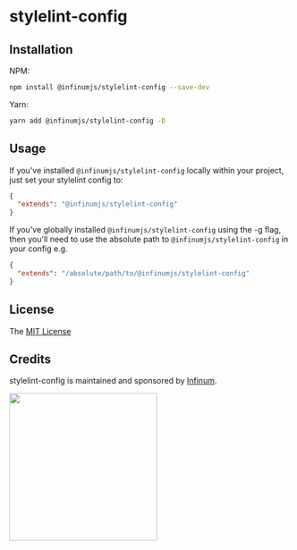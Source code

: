 # stylelint-config

## Installation

NPM:
```bash
npm install @infinumjs/stylelint-config --save-dev
```

Yarn:
```bash
yarn add @infinumjs/stylelint-config -D
```

## Usage

If you've installed `@infinumjs/stylelint-config` locally within your project, just set your stylelint config to:

```json
{
  "extends": "@infinumjs/stylelint-config"
}
```

If you've globally installed `@infinumjs/stylelint-config` using the -g flag, then you'll need to use the absolute path to `@infinumjs/stylelint-config` in your config e.g.

```json
{
  "extends": "/absolute/path/to/@infinumjs/stylelint-config"
}
```


## License

The [MIT License](LICENSE)

## Credits

stylelint-config is maintained and sponsored by
[Infinum](http://www.infinum.co).

<img src="https://infinum.co/infinum.png" width="264">

